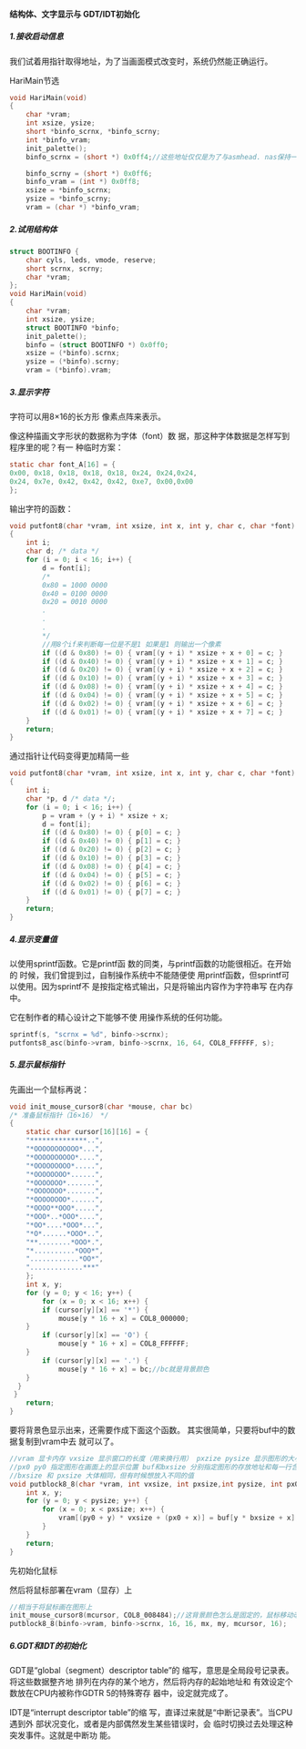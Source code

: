 #### 结构体、文字显示与 GDT/IDT初始化

##### 1.接收启动信息

我们试着用指针取得地址，为了当画面模式改变时，系统仍然能正确运行。

HariMain节选

```c
void HariMain(void)
{
	char *vram;
	int xsize, ysize;
	short *binfo_scrnx, *binfo_scrny;
	int *binfo_vram;
	init_palette();
	binfo_scrnx = (short *) 0x0ff4;//这些地址仅仅是为了与asmhead. nas保持一致才出现的。

	binfo_scrny = (short *) 0x0ff6;
	binfo_vram = (int *) 0x0ff8;
	xsize = *binfo_scrnx;
	ysize = *binfo_scrny;
	vram = (char *) *binfo_vram;
```

##### 2.试用结构体

```c
struct BOOTINFO {
	char cyls, leds, vmode, reserve;
	short scrnx, scrny;
	char *vram;
};
void HariMain(void)
{
	char *vram;
	int xsize, ysize;
	struct BOOTINFO *binfo;
	init_palette();
	binfo = (struct BOOTINFO *) 0x0ff0;
	xsize = (*binfo).scrnx;
	ysize = (*binfo).scrny;
	vram = (*binfo).vram;

```

##### 3.显示字符

字符可以用8×16的长方形 像素点阵来表示。

像这种描画文字形状的数据称为字体（font）数 据，那这种字体数据是怎样写到程序里的呢？有一 种临时方案：

```c
static char font_A[16] = {
0x00, 0x18, 0x18, 0x18, 0x18, 0x24, 0x24,0x24,
0x24, 0x7e, 0x42, 0x42, 0x42, 0xe7, 0x00,0x00
};
```

输出字符的函数：

```c
void putfont8(char *vram, int xsize, int x, int y, char c, char *font)
{
	int i;
	char d; /* data */
	for (i = 0; i < 16; i++) {
		d = font[i];
        /*
       	0x80 = 1000 0000
       	0x40 = 0100 0000
       	0x20 = 0010 0000
       	.
       	.
       	.
        */
        //用8个if来判断每一位是不是1 如果是1 则输出一个像素
		if ((d & 0x80) != 0) { vram[(y + i) * xsize + x + 0] = c; }
		if ((d & 0x40) != 0) { vram[(y + i) * xsize + x + 1] = c; }
		if ((d & 0x20) != 0) { vram[(y + i) * xsize + x + 2] = c; }
		if ((d & 0x10) != 0) { vram[(y + i) * xsize + x + 3] = c; }
		if ((d & 0x08) != 0) { vram[(y + i) * xsize + x + 4] = c; }
		if ((d & 0x04) != 0) { vram[(y + i) * xsize + x + 5] = c; }
		if ((d & 0x02) != 0) { vram[(y + i) * xsize + x + 6] = c; }
		if ((d & 0x01) != 0) { vram[(y + i) * xsize + x + 7] = c; }
	}
	return;
}
```

通过指针让代码变得更加精简一些

```c
void putfont8(char *vram, int xsize, int x, int y, char c, char *font)
{
	int i;
	char *p, d /* data */;
	for (i = 0; i < 16; i++) {
		p = vram + (y + i) * xsize + x;
        d = font[i];
        if ((d & 0x80) != 0) { p[0] = c; }
        if ((d & 0x40) != 0) { p[1] = c; }
        if ((d & 0x20) != 0) { p[2] = c; }
        if ((d & 0x10) != 0) { p[3] = c; }
        if ((d & 0x08) != 0) { p[4] = c; }
        if ((d & 0x04) != 0) { p[5] = c; }
        if ((d & 0x02) != 0) { p[6] = c; }
        if ((d & 0x01) != 0) { p[7] = c; }
	}
	return;
}
```

##### 4.显示变量值

以使用sprintf函数。它是printf函 数的同类，与printf函数的功能很相近。在开始的 时候，我们曾提到过，自制操作系统中不能随便使 用printf函数，但sprintf可以使用。因为sprintf不 是按指定格式输出，只是将输出内容作为字符串写 在内存中。

它在制作者的精心设计之下能够不使 用操作系统的任何功能。

```c
sprintf(s, "scrnx = %d", binfo->scrnx);
putfonts8_asc(binfo->vram, binfo->scrnx, 16, 64, COL8_FFFFFF, s);
```

##### 5.显示鼠标指针

先画出一个鼠标再说：

```c
void init_mouse_cursor8(char *mouse, char bc)
/* 准备鼠标指针（16×16） */
{
    static char cursor[16][16] = {
    "**************..",
    "*OOOOOOOOOOO*...",
    "*OOOOOOOOOO*....",
    "*OOOOOOOOO*.....",
    "*OOOOOOOO*......",
    "*OOOOOOO*.......",
    "*OOOOOOO*.......",
    "*OOOOOOOO*......",
    "*OOOO**OOO*.....",
    "*OOO*..*OOO*....",
    "*OO*....*OOO*...",
    "*O*......*OOO*..",
    "**........*OOO*.",
    "*..........*OOO*",
    "............*OO*",
    ".............***"
    };
    int x, y;
    for (y = 0; y < 16; y++) {
    	for (x = 0; x < 16; x++) {
    	if (cursor[y][x] == '*') {
    		mouse[y * 16 + x] = COL8_000000;
    }
    	if (cursor[y][x] == 'O') {
    		mouse[y * 16 + x] = COL8_FFFFFF;
    }
    	if (cursor[y][x] == '.') {
    		mouse[y * 16 + x] = bc;//bc就是背景颜色 
    }
  }
 }
    return;
}
```

要将背景色显示出来，还需要作成下面这个函数。 其实很简单，只要将buf中的数据复制到vram中去 就可以了。

```c
//vram 显卡内存 vxsize 显示窗口的长度（用来换行用） pxzize pysize 显示图形的大小
//px0 py0 指定图形在画面上的显示位置 buf和bxsize 分别指定图形的存放地址和每一行含有的像素数
//bxsize 和 pxsize 大体相同，但有时候想放入不同的值 
void putblock8_8(char *vram, int vxsize, int pxsize,int pysize, int px0, int py0, char *buf,int bxsize){
    int x, y;
    for (y = 0; y < pysize; y++) {
    	for (x = 0; x < pxsize; x++) {
    		vram[(py0 + y) * vxsize + (px0 + x)] = buf[y * bxsize + x];
    	}
    }
	return;
}
```

先初始化鼠标

然后将鼠标部署在vram（显存）上

```c
//相当于将鼠标画在图形上 
init_mouse_cursor8(mcursor, COL8_008484);//这背景颜色怎么是固定的，鼠标移动改怎么办？
putblock8_8(binfo->vram, binfo->scrnx, 16, 16, mx, my, mcursor, 16);
```

##### 6.GDT和IDT的初始化

GDT是“global（segment）descriptor table”的 缩写，意思是全局段号记录表。将这些数据整齐地 排列在内存的某个地方，然后将内存的起始地址和 有效设定个数放在CPU内被称作GDTR 5的特殊寄存 器中，设定就完成了。

IDT是“interrupt descriptor table”的缩 写，直译过来就是“中断记录表”。当CPU遇到外 部状况变化，或者是内部偶然发生某些错误时，会 临时切换过去处理这种突发事件。这就是中断功 能。